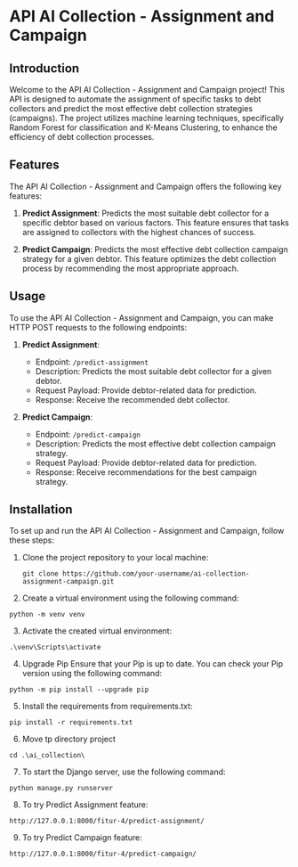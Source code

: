 # API AI Collection - Assignment and Campaign

## Introduction

Welcome to the API AI Collection - Assignment and Campaign project! This API is designed to automate the assignment of specific tasks to debt collectors and predict the most effective debt collection strategies (campaigns). The project utilizes machine learning techniques, specifically Random Forest for classification and K-Means Clustering, to enhance the efficiency of debt collection processes.

## Features

The API AI Collection - Assignment and Campaign offers the following key features:

1. **Predict Assignment**: Predicts the most suitable debt collector for a specific debtor based on various factors. This feature ensures that tasks are assigned to collectors with the highest chances of success.

2. **Predict Campaign**: Predicts the most effective debt collection campaign strategy for a given debtor. This feature optimizes the debt collection process by recommending the most appropriate approach.

## Usage

To use the API AI Collection - Assignment and Campaign, you can make HTTP POST requests to the following endpoints:

1. **Predict Assignment**:
   - Endpoint: `/predict-assignment`
   - Description: Predicts the most suitable debt collector for a given debtor.
   - Request Payload: Provide debtor-related data for prediction.
   - Response: Receive the recommended debt collector.

2. **Predict Campaign**:
   - Endpoint: `/predict-campaign`
   - Description: Predicts the most effective debt collection campaign strategy.
   - Request Payload: Provide debtor-related data for prediction.
   - Response: Receive recommendations for the best campaign strategy.

## Installation

To set up and run the API AI Collection - Assignment and Campaign, follow these steps:

1. Clone the project repository to your local machine:

   ```
   git clone https://github.com/your-username/ai-collection-assignment-campaign.git
   ```

2. Create a virtual environment using the following command:

  ```
  python -m venv venv
  ```

3. Activate the created virtual environment:

  ```
  .\venv\Scripts\activate
  ```

4. Upgrade Pip
Ensure that your Pip is up to date. You can check your Pip version using the following command:

  ```
  python -m pip install --upgrade pip
  ```

5. Install the requirements from requirements.txt:

  ``` 
  pip install -r requirements.txt
  ```

6. Move tp directory project
  ```
  cd .\ai_collection\
  ```

7. To start the Django server, use the following command:

  ```
  python manage.py runserver
  ```

8. To try Predict Assignment feature:
  ```
  http://127.0.0.1:8000/fitur-4/predict-assignment/
  ```

9. To try Predict Campaign feature:
  ```
  http://127.0.0.1:8000/fitur-4/predict-campaign/
  ```
